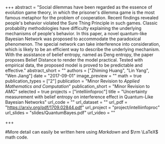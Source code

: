 +++
abstract = "Social dilemmas have been regarded as the essence of evolution game theory, in which the prisoner's dilemma game is the most famous metaphor for the problem of cooperation. Recent findings revealed people's behavior violated the Sure Thing Principle in such games. Classic probability methodologies have difficulty explaining the underlying mechanisms of people's behavior. In this paper, a novel quantum-like Bayesian Network was proposed to accommodate the paradoxical phenomenon. The special network can take interference into consideration, which is likely to be an efficient way to describe the underlying mechanism. With the assistance of belief entropy, named as Deng entropy, the paper proposes Belief Distance to render the model practical. Tested with empirical data, the proposed model is proved to be predictable and effective."
abstract_short = ""
authors = ["Zhiming Huang", "Lin Yang", "Wen Jiang"]
date = "2017-09-01"
image_preview = ""
math = true
publication_types = ["2"]
publication = "Minor Revision to *Applied Mathematics and Computation*"
publication_short = "Minor Revision to *AMC*"
selected = true
projects = ["intelliinfoproc"]
title = "Uncertainty measurement with belief entropy on interference effect in Quantum-Like Bayesian Networks"
url_code = ""
url_dataset = ""
url_pdf = "https://arxiv.org/pdf/1709.02844.pdf"
url_project = "project/intelliinfoproc"
url_slides = "slides/QuantumBayes.pdf"
url_video = ""

+++

#More detail can easily be written here using *Markdown* and $\rm \LaTeX$ math code.
